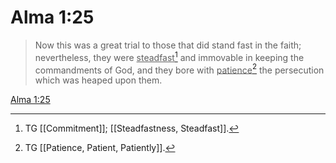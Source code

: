 # Alma 1:25

> Now this was a great trial to those that did stand fast in the faith; nevertheless, they were <u>steadfast</u>[^a] and immovable in keeping the commandments of God, and they bore with <u>patience</u>[^b] the persecution which was heaped upon them.

[Alma 1:25](https://www.churchofjesuschrist.org/study/scriptures/bofm/alma/1?lang=eng&id=p25#p25)


[^a]: TG [[Commitment]]; [[Steadfastness, Steadfast]].
[^b]: TG [[Patience, Patient, Patiently]].
